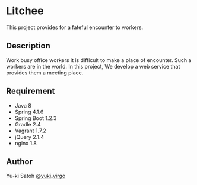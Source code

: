 Litchee
====
This project provides for a fateful encounter to workers.


## Description
Work busy office workers it is difficult to make a place of encounter.
Such a workers are in the world.
In this project, We develop a web service that provides them a meeting place.

## Requirement
- Java 8
- Spring 4.1.6
- Spring Boot 1.2.3
- Gradle 2.4
- Vagrant 1.7.2
- jQuery 2.1.4
- nginx 1.8

## Author
Yu-ki Satoh [@yuki_virgo](https://twitter.com/yuki_virgo)
